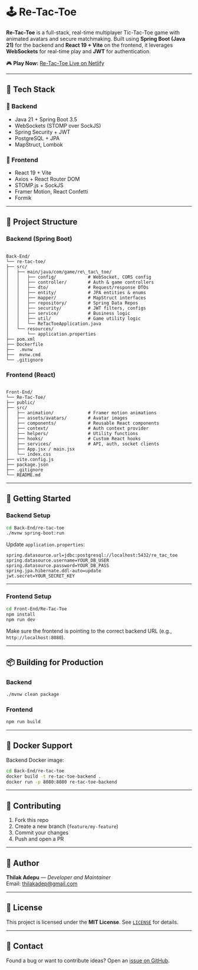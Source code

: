 # 🕹️ Re-Tac-Toe

**Re-Tac-Toe** is a full-stack, real-time multiplayer Tic-Tac-Toe game with animated avatars and secure matchmaking. Built using **Spring Boot (Java 21)** for the backend and **React 19 + Vite** on the frontend, it leverages **WebSockets** for real-time play and **JWT** for authentication.

🎮 **Play Now:** [Re-Tac-Toe Live on Netlify](https://re-tac-toe.netlify.app) 

---

## 🔧 Tech Stack

### 🧩 Backend
- Java 21 + Spring Boot 3.5
- WebSockets (STOMP over SockJS)
- Spring Security + JWT
- PostgreSQL + JPA
- MapStruct, Lombok

### 🎨 Frontend
- React 19 + Vite
- Axios + React Router DOM
- STOMP.js + SockJS
- Framer Motion, React Confetti
- Formik

---

## 📁 Project Structure

### Backend (Spring Boot)

```

Back-End/
└── re-tac-toe/
├── src/
│   ├── main/java/com/game/re\_tac\_toe/
│   │   ├── config/            # WebSocket, CORS config
│   │   ├── controller/        # Auth & game controllers
│   │   ├── dto/               # Request/response DTOs
│   │   ├── entity/            # JPA entities & enums
│   │   ├── mapper/            # MapStruct interfaces
│   │   ├── repository/        # Spring Data Repos
│   │   ├── security/          # JWT filters, configs
│   │   ├── service/           # Business logic
│   │   ├── util/              # Game utility logic
│   │   └── ReTacToeApplication.java
│   └── resources/
│       └── application.properties
├── pom.xml
├── Dockerfile
├──  .mvnw
├──  mvnw.cmd
└── .gitignore

```

### Frontend (React)

```

Front-End/
└── Re-Tac-Toe/
├── public/
├── src/
│   ├── animation/             # Framer motion animations
│   ├── assets/avatars/        # Avatar images
│   ├── components/            # Reusable React components
│   ├── context/               # Auth context provider
│   ├── helpers/               # Utility functions
│   ├── hooks/                 # Custom React hooks
│   ├── services/              # API, auth, socket clients
│   ├── App.jsx / main.jsx
│   └── index.css
├── vite.config.js
├── package.json
├── .gitignore
└── README.md

````

---

## 🚀 Getting Started

### Backend Setup

```bash
cd Back-End/re-tac-toe
./mvnw spring-boot:run
````

Update `application.properties`:

```properties
spring.datasource.url=jdbc:postgresql://localhost:5432/re_tac_toe
spring.datasource.username=YOUR_DB_USER
spring.datasource.password=YOUR_DB_PASS
spring.jpa.hibernate.ddl-auto=update
jwt.secret=YOUR_SECRET_KEY
```

---

### Frontend Setup

```bash
cd Front-End/Re-Tac-Toe
npm install
npm run dev
```

Make sure the frontend is pointing to the correct backend URL (e.g., `http://localhost:8080`).

---

## 📦 Building for Production

### Backend

```bash
./mvnw clean package
```

### Frontend

```bash
npm run build
```

---

## 🐳 Docker Support

Backend Docker image:

```bash
cd Back-End/re-tac-toe
docker build -t re-tac-toe-backend .
docker run -p 8080:8080 re-tac-toe-backend
```

---

## 🤝 Contributing

1. Fork this repo
2. Create a new branch (`feature/my-feature`)
3. Commit your changes
4. Push and open a PR

---

## 👤 Author

**Thilak Adepu** — *Developer and Maintainer*   
Email: thilakadep@gmail.com

---

## 📜 License

This project is licensed under the **MIT License**. See [`LICENSE`](./LICENSE) for details.

---

## 💬 Contact

Found a bug or want to contribute ideas?
Open an [issue on GitHub](https://github.com/thilakadepu/re-tac-toe/issues).

```

